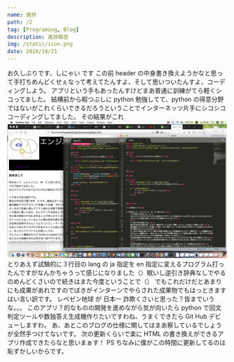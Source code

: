 ```yaml
---
name: 進捗
path: /2
tag: [Programing, Blog]
description: 進捗報告
img: /static/icon.png
date: 2018/10/21
---
```


お久しぶりです、しにゃい です
この前 header の中身書き換えようかなと思って手打ちめんどくせぇなって考えてたんすよ、そして思いついたんすよ、コーディングしよう。
アプリという手もあったんすけどまあ普通に訓練がてら軽くシコってました。
結構前から暇つぶしに python 勉強してて、python の得意分野ではないがこれくらいできるだろうということでインターネッツ片手にシコシココーディングしてました。
その結果がこれ
<img src="/static/2.png">
とりあえず試験的に３行目の lang の ja 指定を en 指定に変えるプログラム打ったんですがなんかちゃうって感じになりました（）眠いし逆引き辞典なしでやるのめんどくさいので続きはまた今度ということで（）
でもこれだけだとあまりにも成果があれですのでぼきがインターンでやらされた成果物でもはっときますはい言い訳です。
レペゼン地球
が
日本一
詐欺くさいと思った？皆までいうな。。。 このアプリ？的なものの開発を進めながら気が向いたら python で回文判定ツールや数独答え生成機作りたいですわね、うまくできたら Git Hub デビューしますわ。 あ、あとこのブログの仕様に関してはまあ察しているでしょうが全然手つけてないです。 次の更新くらいで楽に HTML の書き換えができるアプリ作成できたらなと思いまぁす！
PS ちなみに僕がこの時間に更新してるのは恥ずかしいからです。
